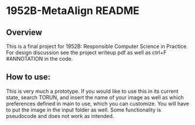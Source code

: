 # 1952B-MetaAlign README

## Overview

This is a final project for 1952B: Responsible Computer Science in Practice. For design discussion see
the project writeup pdf as well as ctrl+F #ANNOTATION in the code. 

## How to use:

This is very much a prototype. If you would like to use this in its current state, search TORUN, and 
insert the name of your image as well as which preferences defined in main to use, which you can
customize. You will have to put the image in the input folder as well. Some functionality is pseudocode
and does not work as intended. 
